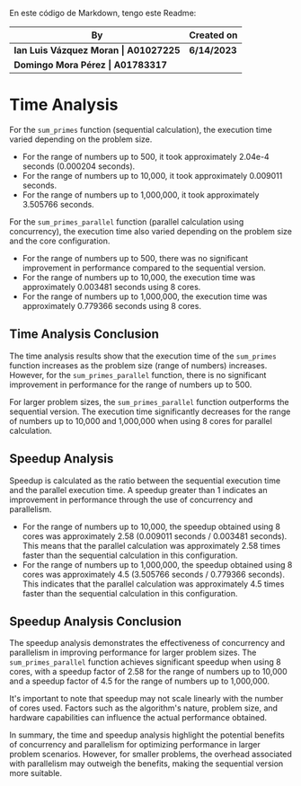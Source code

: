 En este código de Markdown, tengo este Readme:

| By                                     | Created on   |
|----------------------------------------|--------------|
| **Ian Luis Vázquez Moran \| A01027225** | **6/14/2023**|
| **Domingo Mora Pérez \| A01783317**     |              |

# Time Analysis

For the `sum_primes` function (sequential calculation), the execution time varied depending on the problem size.

- For the range of numbers up to 500, it took approximately 2.04e-4 seconds (0.000204 seconds).
- For the range of numbers up to 10,000, it took approximately 0.009011 seconds.
- For the range of numbers up to 1,000,000, it took approximately 3.505766 seconds.

For the `sum_primes_parallel` function (parallel calculation using concurrency), the execution time also varied depending on the problem size and the core configuration.

- For the range of numbers up to 500, there was no significant improvement in performance compared to the sequential version.
- For the range of numbers up to 10,000, the execution time was approximately 0.003481 seconds using 8 cores.
- For the range of numbers up to 1,000,000, the execution time was approximately 0.779366 seconds using 8 cores.

## Time Analysis Conclusion

The time analysis results show that the execution time of the `sum_primes` function increases as the problem size (range of numbers) increases. However, for the `sum_primes_parallel` function, there is no significant improvement in performance for the range of numbers up to 500.

For larger problem sizes, the `sum_primes_parallel` function outperforms the sequential version. The execution time significantly decreases for the range of numbers up to 10,000 and 1,000,000 when using 8 cores for parallel calculation.

## Speedup Analysis

Speedup is calculated as the ratio between the sequential execution time and the parallel execution time. A speedup greater than 1 indicates an improvement in performance through the use of concurrency and parallelism.

- For the range of numbers up to 10,000, the speedup obtained using 8 cores was approximately 2.58 (0.009011 seconds / 0.003481 seconds). This means that the parallel calculation was approximately 2.58 times faster than the sequential calculation in this configuration.
- For the range of numbers up to 1,000,000, the speedup obtained using 8 cores was approximately 4.5 (3.505766 seconds / 0.779366 seconds). This indicates that the parallel calculation was approximately 4.5 times faster than the sequential calculation in this configuration.

## Speedup Analysis Conclusion

The speedup analysis demonstrates the effectiveness of concurrency and parallelism in improving performance for larger problem sizes. The `sum_primes_parallel` function achieves significant speedup when using 8 cores, with a speedup factor of 2.58 for the range of numbers up to 10,000 and a speedup factor of 4.5 for the range of numbers up to 1,000,000.

It's important to note that speedup may not scale linearly with the number of cores used. Factors such as the algorithm's nature, problem size, and hardware capabilities can influence the actual performance obtained.

In summary, the time and speedup analysis highlight the potential benefits of concurrency and parallelism for optimizing performance in larger problem scenarios. However, for smaller problems, the overhead associated with parallelism may outweigh the benefits, making the sequential version more suitable.
